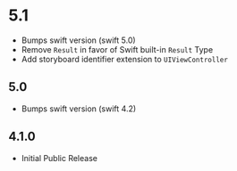 # 5.1

- Bumps swift version (swift 5.0)
- Remove `Result` in favor of Swift built-in `Result` Type
- Add storyboard identifier extension to `UIViewController`

## 5.0

- Bumps swift version (swift 4.2)

## 4.1.0

- Initial Public Release
